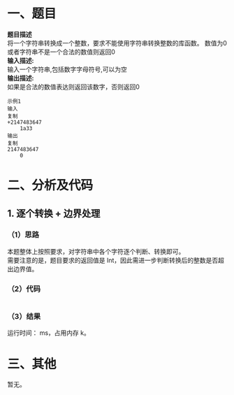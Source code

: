 # 一、题目
**题目描述**  
将一个字符串转换成一个整数，要求不能使用字符串转换整数的库函数。 数值为0或者字符串不是一个合法的数值则返回0  
**输入描述:**    
输入一个字符串,包括数字字母符号,可以为空  
**输出描述:**  
如果是合法的数值表达则返回该数字，否则返回0  
```
示例1
输入  
复制
+2147483647
    1a33
输出
复制
2147483647
    0
```
# 二、分析及代码
## 1. 逐个转换 + 边界处理
### （1）思路
本题整体上按照要求，对字符串中各个字符逐个判断、转换即可。    
需要注意的是，题目要求的返回值是 Int，因此需进一步判断转换后的整数是否超出边界值。   
### （2）代码
```java

```
### （3）结果
运行时间： ms，占用内存  k。      
# 三、其他
暂无。  
